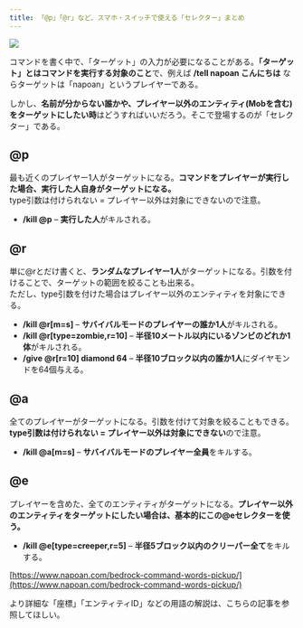 ```yaml
---
title: 「@p」「@r」など、スマホ・スイッチで使える「セレクター」まとめ
---
```


![](https://cdn-ak.f.st-hatena.com/images/fotolife/s/sasigume/20210208/20210208102208.png)

コマンドを書く中で、「ターゲット」の入力が必要になることがある。**「ターゲット」とはコマンドを実行する対象のこと**で、例えば **/tell napoan こんにちは** ならターゲットは「napoan」というプレイヤーである。

しかし、**名前が分からない誰かや、プレイヤー以外のエンティティ(Mobを含む)をターゲットにしたい時**はどうすればいいだろう。そこで登場するのが「セレクター」である。

## @p

最も近くのプレイヤー1人がターゲットになる。**コマンドをプレイヤーが実行した場合、実行した人自身がターゲットになる。**  
type引数は付けられない = プレイヤー以外は対象にできないので注意。

*   **/kill @p** – **実行した人**がキルされる。

## @r

単に@rとだけ書くと、**ランダムなプレイヤー1人**がターゲットになる。引数を付けることで、ターゲットの範囲を絞ることも出来る。  
ただし、type引数を付けた場合はプレイヤー以外のエンティティを対象にできる。

*   **/kill @r\[m=s\]** – **サバイバルモードのプレイヤーの誰か1人**がキルされる。
*   **/kill @r\[type=zombie,r=10\]** – **半径10メートル以内にいるゾンビのどれか1体**がキルされる。
*   **/give @r\[r=10\] diamond 64** – **半径10ブロック以内の誰か1人**にダイヤモンドを64個与える。

## @a

全てのプレイヤーがターゲットになる。引数を付けて対象を絞ることもできる。**type引数は付けられない = プレイヤー以外は対象にできない**ので注意。

*   **/kill @a\[m=s\]** – **サバイバルモードのプレイヤー全員**をキルする。

## @e

プレイヤーを含めた、全てのエンティティがターゲットになる。**プレイヤー以外のエンティティをターゲットにしたい場合は、基本的にこの@eセレクターを使う。**

*   **/kill @e\[type=creeper,r=5\]** – **半径5ブロック以内のクリーパー全て**をキルする。

[https://www.napoan.com/bedrock-command-words-pickup/](https://www.napoan.com/bedrock-command-words-pickup/)

より詳細な「座標」「エンティティID」などの用語の解説は、こちらの記事を参照してほしい。
